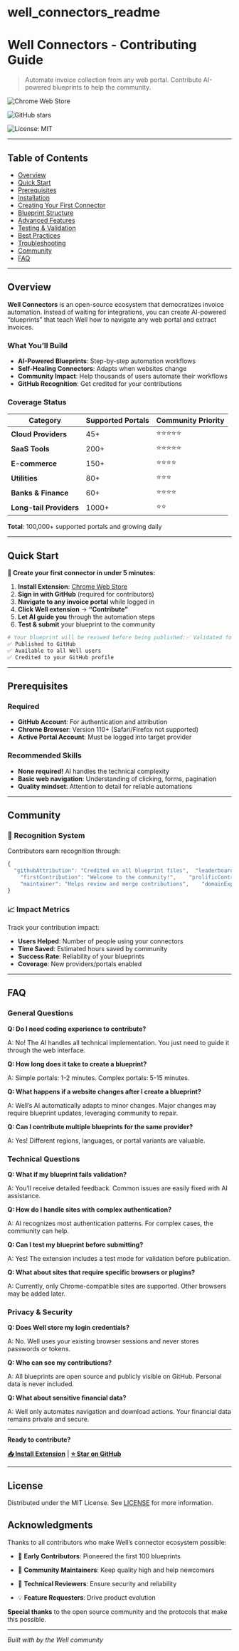 # well_connectors_readme

# Well Connectors - Contributing Guide

> Automate invoice collection from any web portal. Contribute AI-powered blueprints to help the community.
> 

![Chrome Web Store](https://img.shields.io/chrome-web-store/v/opeojlhedogedjbonianohhoijlgknna.svg)

![GitHub stars](https://img.shields.io/github/stars/WellApp-ai/Well.svg)

![License: MIT](https://img.shields.io/badge/License-MIT-blue.svg)

---

## Table of Contents

- [Overview](about:blank#overview)
- [Quick Start](about:blank#quick-start)
- [Prerequisites](about:blank#prerequisites)
- [Installation](about:blank#installation)
- [Creating Your First Connector](about:blank#creating-your-first-connector)
- [Blueprint Structure](about:blank#blueprint-structure)
- [Advanced Features](about:blank#advanced-features)
- [Testing & Validation](about:blank#testing--validation)
- [Best Practices](about:blank#best-practices)
- [Troubleshooting](about:blank#troubleshooting)
- [Community](about:blank#community)
- [FAQ](about:blank#faq)

---

## Overview

**Well Connectors** is an open-source ecosystem that democratizes invoice automation. Instead of waiting for integrations, you can create AI-powered “blueprints” that teach Well how to navigate any web portal and extract invoices.

### What You’ll Build

- **AI-Powered Blueprints**: Step-by-step automation workflows
- **Self-Healing Connectors**: Adapts when websites change
- **Community Impact**: Help thousands of users automate their workflows
- **GitHub Recognition**: Get credited for your contributions

### Coverage Status

| Category | Supported Portals | Community Priority |
| --- | --- | --- |
| **Cloud Providers** | 45+ | ⭐⭐⭐⭐⭐ |
| **SaaS Tools** | 200+ | ⭐⭐⭐⭐⭐ |
| **E-commerce** | 150+ | ⭐⭐⭐⭐ |
| **Utilities** | 80+ | ⭐⭐⭐ |
| **Banks & Finance** | 60+ | ⭐⭐⭐⭐ |
| **Long-tail Providers** | 1000+ | ⭐⭐ |

**Total**: 100,000+ supported portals and growing daily

---

## Quick Start

**🚀 Create your first connector in under 5 minutes:**

1. **Install Extension**: [Chrome Web Store](https://chromewebstore.google.com/detail/well/opeojlhedogedjbonianohhoijlgknna)
2. **Sign in with GitHub** (required for contributors)
3. **Navigate to any invoice portal** while logged in
4. **Click Well extension** → **“Contribute”**
5. **Let AI guide you** through the automation steps
6. **Test & submit** your blueprint to the community

```bash
# Your blueprint will be reviwed before being published:✅ Validated for security
✅ Published to GitHub
✅ Available to all Well users
✅ Credited to your GitHub profile
```

---

## Prerequisites

### Required

- **GitHub Account**: For authentication and attribution
- **Chrome Browser**: Version 110+ (Safari/Firefox not supported)
- **Active Portal Account**: Must be logged into target provider

### Recommended Skills

- **None required!** AI handles the technical complexity
- **Basic web navigation**: Understanding of clicking, forms, pagination
- **Quality mindset**: Attention to detail for reliable automations

---

## Community

### 🌟 Recognition System

Contributors earn recognition through:

```jsx
{
  "githubAttribution": "Credited on all blueprint files",  "leaderboard": "Community contributor rankings",  "badges": {
    "firstContribution": "Welcome to the community!",    "prolificContributor": "10+ successful blueprints",    "qualityChampion": "95%+ success rate maintained",    "communityHelper": "Helps review other contributions"  },  "specialRoles": {
    "maintainer": "Helps review and merge contributions",    "domainExpert": "Specialist in specific provider types",    "mentor": "Guides new contributors"  }
}
```

### 📈 Impact Metrics

Track your contribution impact:

- **Users Helped**: Number of people using your connectors
- **Time Saved**: Estimated hours saved by community
- **Success Rate**: Reliability of your blueprints
- **Coverage**: New providers/portals enabled

---

## FAQ

### General Questions

**Q: Do I need coding experience to contribute?**

A: No! The AI handles all technical implementation. You just need to guide it through the web interface.

**Q: How long does it take to create a blueprint?**

A: Simple portals: 1-2 minutes. Complex portals: 5-15 minutes.

**Q: What happens if a website changes after I create a blueprint?**

A: Well’s AI automatically adapts to minor changes. Major changes may require blueprint updates, leveraging community to repair.

**Q: Can I contribute multiple blueprints for the same provider?**

A: Yes! Different regions, languages, or portal variants are valuable.

### Technical Questions

**Q: What if my blueprint fails validation?**

A: You’ll receive detailed feedback. Common issues are easily fixed with AI assistance.

**Q: How do I handle sites with complex authentication?**

A: AI recognizes most authentication patterns. For complex cases, the community can help.

**Q: Can I test my blueprint before submitting?**

A: Yes! The extension includes a test mode for validation before publication.

**Q: What about sites that require specific browsers or plugins?**

A: Currently, only Chrome-compatible sites are supported. Other browsers may be added later.

### Privacy & Security

**Q: Does Well store my login credentials?**

A: No. Well uses your existing browser sessions and never stores passwords or tokens.

**Q: Who can see my contributions?**

A: All blueprints are open source and publicly visible on GitHub. Personal data is never included.

**Q: What about sensitive financial data?**

A: Well only automates navigation and download actions. Your financial data remains private and secure.

---

**Ready to contribute?**

[**📥 Install Extension**](https://chromewebstore.google.com/detail/well/opeojlhedogedjbonianohhoijlgknna) | [**⭐ Star on GitHub**](https://github.com/WellApp-ai/Well)

---

## License

Distributed under the MIT License. See [LICENSE](LICENSE) for more information.

## Acknowledgments

Thanks to all contributors who make Well’s connector ecosystem possible:
- 🙏 **Early Contributors**: Pioneered the first 100 blueprints
- 🤝 **Community Maintainers**: Keep quality high and help newcomers

- 🔧 **Technical Reviewers**: Ensure security and reliability
- 💡 **Feature Requesters**: Drive product evolution

**Special thanks** to the open source community and the protocols that make this possible.

---

*Built with  by the Well community*
